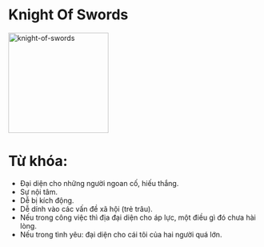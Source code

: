 # Knight Of Swords

<img style="width: 200px;" alt="knight-of-swords"
  src="https://www.alittlesparkofjoy.com/wp-content/uploads/2019/09/knight-of-swords-tarot.webp">

**Từ khóa:**
===

* Đại diện cho những người ngoan cố, hiếu thắng.
* Sự nội tâm.
* Dễ bị kích động.
* Dễ dính vào các vấn đề xã hội (trẻ trâu).
* Nếu trong công việc thì địa đại diện cho áp lực, một điều gì đó chưa hài lòng.
* Nếu trong tình yêu: đại diện cho cái tôi của hai người quá lớn.
